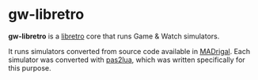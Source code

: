 # gw-libretro

**gw-libretro** is a [libretro](http://www.libretro.com/) core that runs Game & Watch simulators.

It runs simulators converted from source code available in [MADrigal](http://www.madrigaldesign.it/sim/). Each simulator was converted with [pas2lua](https://github.com/leiradel/pas2lua), which was written specifically for this purpose.